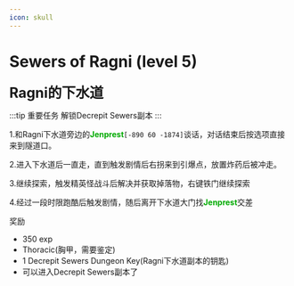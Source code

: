 ```yaml
---
icon: skull
---
```


# Sewers of Ragni (level 5)
<span style="font-size: 25px;">**Ragni的下水道**</span>

:::tip 重要任务
解锁Decrepit Sewers副本
:::

1.和Ragni下水道旁边的<font color=00AA00>**Jenprest**</font>`[-890 60 -1874]`谈话，对话结束后按选项直接来到隧道口。

2.进入下水道后一直走，直到触发剧情后右拐来到引爆点，放置炸药后被冲走。

3.继续探索，触发精英怪战斗后解决并获取掉落物，右键铁门继续探索

4.经过一段时限跑酷后触发剧情，随后离开下水道大门找<font color=00AA00>**Jenprest**</font>交差


奖励  

+ 350 exp
+ Thoracic(胸甲，需要鉴定)
+ 1 Decrepit Sewers Dungeon Key(Ragni下水道副本的钥匙)
+ 可以进入Decrepit Sewers副本了
